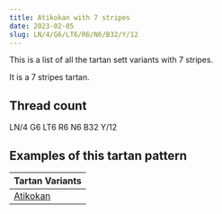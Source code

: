 ```yaml
---
title: Atikokan with 7 stripes
date: 2023-02-05
slug: LN/4/G6/LT6/R6/N6/B32/Y/12
---
```

This is a list of all the tartan sett variants with 7 stripes.

It is a 7 stripes tartan.


## Thread count
LN/4 G6 LT6 R6 N6 B32 Y/12

## Examples of this tartan pattern

| Tartan Variants |
|---------------|
| [Atikokan](/variants/ln/4/g6/lt6/r6/n6/b32/y/12-b8080d0-g30a010-lne0e0e0-lt906030-nc0c0c0-rc00000-yf0c000)||
